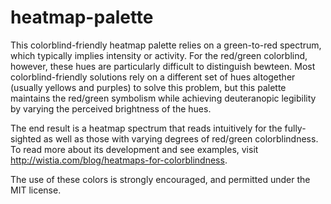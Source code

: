 heatmap-palette
===============

This colorblind-friendly heatmap palette relies on a green-to-red spectrum, which typically implies intensity or activity. For the red/green colorblind, however, these hues are particularly difficult to distinguish bewteen. Most colorblind-friendly solutions rely on a different set of hues altogether (usually yellows and purples) to solve this problem, but this palette maintains the red/green symbolism while achieving deuteranopic legibility by varying the perceived brightness of the hues.

The end result is a heatmap spectrum that reads intuitively for the fully-sighted as well as those with varying degrees of red/green colorblindness. To read more about its development and see examples, visit http://wistia.com/blog/heatmaps-for-colorblindness.

The use of these colors is strongly encouraged, and permitted under the MIT license.
